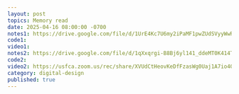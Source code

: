 ```yaml
---
layout: post
topics: Memory read
date: 2025-04-16 08:00:00 -0700
notes1: https://drive.google.com/file/d/1UrE4Kc7U6my2iPaMF1pwZUdSVyyWwRtS/view?usp=sharing
code1: 
video1: 
notes2: https://drive.google.com/file/d/1qXxqrgi-B8Bj6yl141_ddeMT0K414Tdw/view?usp=sharing
code2: 
video2: https://usfca.zoom.us/rec/share/XVUdCtHeovKeDfFzasWg0Uaj1A7io4OvOhO_CVxaVLPrOWlHHUal9YyzYZEkzkYv.u5NO-gypSUrFOzWT
category: digital-design
published: true
---
```

